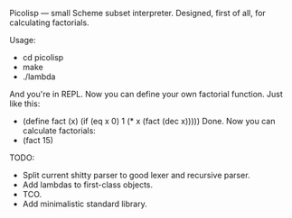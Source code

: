 Picolisp — small Scheme subset interpreter. Designed, first of all, for calculating factorials.

Usage:
* cd picolisp
* make
* ./lambda

And you're in REPL. Now you can define your own factorial function. Just like this:
* (define fact (x) (if (eq x 0) 1 (* x (fact (dec x)))))
Done. Now you can calculate factorials:
* (fact 15)

TODO:
* Split current shitty parser to good lexer and recursive parser.
* Add lambdas to first-class objects.
* TCO.
* Add minimalistic standard library.